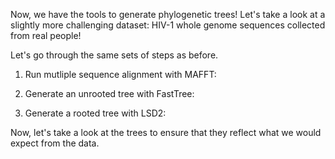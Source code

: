 <script>
import Link from "$components/Link.svelte";
import Execute from "$components/Execute.svelte";
</script>

Now, we have the tools to generate phylogenetic trees! Let's take a look at a slightly more challenging dataset: HIV-1 whole genome sequences collected from real people!

Let's go through the same sets of steps as before.

1. Run mutliple sequence alignment with MAFFT:
<Execute command="mafft hiv1_sequences.fas > hiv1_sequences.MSA.fas" inline />

2. Generate an unrooted tree with FastTree:
<Execute command="FastTree -gtr -nt -gamma hiv1_sequences.MSA.fas > tree_file.nwk
" inline />

3. Generate a rooted tree with LSD2:
<Execute command="lsd2 -i tree_file.nwk -d hiv1_dates.txt -l -1 -o lsd2_out" inline />

Now, let's take a look at the trees to ensure that they reflect what we would expect from the data.
